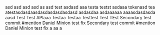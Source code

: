 asd
asd
asd
asd
as
asd
test
asdasd
aaa
testa
testst
asdaaa
tokenasd
tea
atestasdasdaasdasdasdasdasdasd
asdasdaa
asdaaaaaa
aaaasdasdasda
aasd
Test Test APIaaa
Testaa
Testaa
Testtest
Test
TEst
Secondary test commit #mention Daniel Minion test fix
Secondary test commit #mention Daniel Minion test fix
a
aa
a
